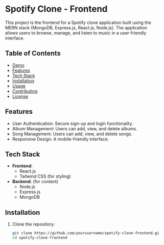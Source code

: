 # Spotify Clone - Frontend

This project is the frontend for a Spotify clone application built using the MERN stack (MongoDB, Express.js, React.js, Node.js). The application allows users to browse, manage, and listen to music in a user-friendly interface.

## Table of Contents

- [Demo](#demo)
- [Features](#features)
- [Tech Stack](#tech-stack)
- [Installation](#installation)
- [Usage](#usage)
- [Contributing](#contributing)
- [License](#license)


## Features

- User Authentication: Secure sign-up and login functionality.
- Album Management: Users can add, view, and delete albums.
- Song Management: Users can add, view, and delete songs.
- Responsive Design: A mobile-friendly interface.

## Tech Stack

- **Frontend**:
  - React.js
  - Tailwind CSS (for styling)
- **Backend**: (for context)
  - Node.js
  - Express.js
  - MongoDB

## Installation

1. Clone the repository:
   ```bash
   git clone https://github.com/yourusername/spotify-clone-frontend.git
   cd spotify-clone-frontend
   ```
